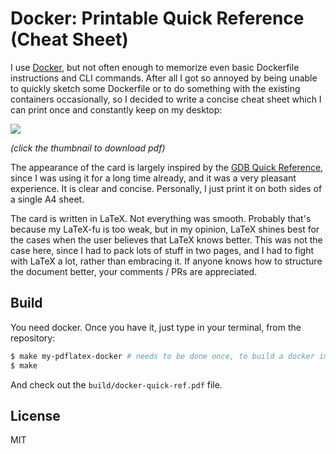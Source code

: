 # Docker: Printable Quick Reference (Cheat Sheet)

I use [Docker](http://docker.com), but not often enough to memorize even basic
Dockerfile instructions and CLI commands. After all I got so annoyed by
being unable to quickly sketch some Dockerfile or to do something with the
existing containers occasionally, so I decided to write a concise cheat sheet
which I can print once and constantly keep on my desktop:

[![](http://dmitryfrank.com/_media/projects/docker_quick_ref_icon.png)](https://github.com/dimonomid/docker-quick-ref/releases/download/latest/docker-quick-ref.pdf)

*(click the thumbnail to download pdf)*

The appearance of the card is largely inspired by the [GDB Quick
Reference](http://www.cs.nyu.edu/courses/spring07/V22.0474-001/misc/gdb-refcard.pdf),
since I was using it for a long time already, and it was a very pleasant
experience. It is clear and concise. Personally, I just print it on both sides
of a single A4 sheet.

The card is written in LaTeX. Not everything was smooth. Probably that's
because my LaTeX-fu is too weak, but in my opinion, LaTeX shines best for the
cases when the user believes that LaTeX knows better. This was not the case
here, since I had to pack lots of stuff in two pages, and I had to fight with
LaTeX a lot, rather than embracing it. If anyone knows how to structure the
document better, your comments / PRs are appreciated.

## Build

You need docker. Once you have it, just type in your terminal, from the
repository:

```bash
$ make my-pdflatex-docker # needs to be done once, to build a docker image
$ make
```

And check out the `build/docker-quick-ref.pdf` file.

## License

MIT
